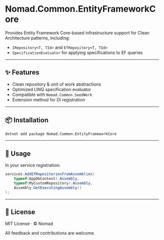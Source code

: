 # Nomad.Common.EntityFrameworkCore

Provides Entity Framework Core-based infrastructure support for Clean Architecture patterns, including:

- `IRepository<T, TId>` and `EfRepository<T, TId>`
- `SpecificationEvaluator` for applying specifications to EF queries

---

## ✨ Features

- Clean repository & unit of work abstractions
- Optimized LINQ specification evaluator
- Compatible with `Nomad.Common.SeedWork`
- Extension method for DI registration

---

## 📦 Installation

```bash
dotnet add package Nomad.Common.EntityFrameworkCore
```

---

## 🔌 Usage

In your service registration:

```csharp
services.AddEfRepositoriesFromAssemblies(
    typeof(AppDbContext).Assembly,
    typeof(MyCustomRepository).Assembly,
    Assembly.GetExecutingAssembly()
);
```

---

## 📄 License

MIT License · © Nomad

All feedback and contributions are welcome.
